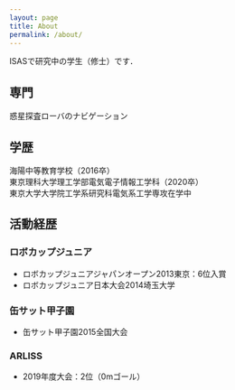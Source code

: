 ```yaml
---
layout: page
title: About
permalink: /about/
---
```


ISASで研究中の学生（修士）です．
## 専門
惑星探査ローバのナビゲーション

## 学歴
海陽中等教育学校（2016卒）  
東京理科大学理工学部電気電子情報工学科（2020卒）  
東京大学大学院工学系研究科電気系工学専攻在学中  

## 活動経歴
### ロボカップジュニア  
- ロボカップジュニアジャパンオープン2013東京：6位入賞  
- ロボカップジュニア日本大会2014埼玉大学

### 缶サット甲子園
- 缶サット甲子園2015全国大会  

### ARLISS
- 2019年度大会：2位（0mゴール）

